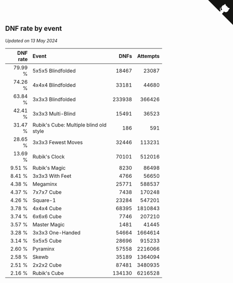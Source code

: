 ## DNF rate by event

*Updated on 13 May 2024*

| DNF rate | Event | DNFs | Attempts |
| ---: | :--- | ---: | ---: |
| 79.99 % | 5x5x5 Blindfolded | 18467 | 23087 |
| 74.26 % | 4x4x4 Blindfolded | 33181 | 44680 |
| 63.84 % | 3x3x3 Blindfolded | 233938 | 366426 |
| 42.41 % | 3x3x3 Multi-Blind | 15491 | 36523 |
| 31.47 % | Rubik's Cube: Multiple blind old style | 186 | 591 |
| 28.65 % | 3x3x3 Fewest Moves | 32446 | 113231 |
| 13.69 % | Rubik's Clock | 70101 | 512016 |
| 9.51 % | Rubik's Magic | 8230 | 86498 |
| 8.41 % | 3x3x3 With Feet | 4766 | 56650 |
| 4.38 % | Megaminx | 25771 | 588537 |
| 4.37 % | 7x7x7 Cube | 7438 | 170248 |
| 4.26 % | Square-1 | 23284 | 547201 |
| 3.78 % | 4x4x4 Cube | 68395 | 1810843 |
| 3.74 % | 6x6x6 Cube | 7746 | 207210 |
| 3.57 % | Master Magic | 1481 | 41445 |
| 3.28 % | 3x3x3 One-Handed | 54664 | 1664614 |
| 3.14 % | 5x5x5 Cube | 28696 | 915233 |
| 2.60 % | Pyraminx | 57558 | 2216066 |
| 2.58 % | Skewb | 35189 | 1364094 |
| 2.51 % | 2x2x2 Cube | 87481 | 3480935 |
| 2.16 % | Rubik's Cube | 134130 | 6216528 |


<a href="https://github.com/jonatanklosko/wca_statistics" class="github-corner" aria-label="View source on Github"><svg width="80" height="80" viewBox="0 0 250 250" style="fill:#151513; color:#fff; position: absolute; top: 0; border: 0; right: 0;" aria-hidden="true"><path d="M0,0 L115,115 L130,115 L142,142 L250,250 L250,0 Z"></path><path d="M128.3,109.0 C113.8,99.7 119.0,89.6 119.0,89.6 C122.0,82.7 120.5,78.6 120.5,78.6 C119.2,72.0 123.4,76.3 123.4,76.3 C127.3,80.9 125.5,87.3 125.5,87.3 C122.9,97.6 130.6,101.9 134.4,103.2" fill="currentColor" style="transform-origin: 130px 106px;" class="octo-arm"></path><path d="M115.0,115.0 C114.9,115.1 118.7,116.5 119.8,115.4 L133.7,101.6 C136.9,99.2 139.9,98.4 142.2,98.6 C133.8,88.0 127.5,74.4 143.8,58.0 C148.5,53.4 154.0,51.2 159.7,51.0 C160.3,49.4 163.2,43.6 171.4,40.1 C171.4,40.1 176.1,42.5 178.8,56.2 C183.1,58.6 187.2,61.8 190.9,65.4 C194.5,69.0 197.7,73.2 200.1,77.6 C213.8,80.2 216.3,84.9 216.3,84.9 C212.7,93.1 206.9,96.0 205.4,96.6 C205.1,102.4 203.0,107.8 198.3,112.5 C181.9,128.9 168.3,122.5 157.7,114.1 C157.9,116.9 156.7,120.9 152.7,124.9 L141.0,136.5 C139.8,137.7 141.6,141.9 141.8,141.8 Z" fill="currentColor" class="octo-body"></path></svg></a><style>.github-corner:hover .octo-arm{animation:octocat-wave 560ms ease-in-out}@keyframes octocat-wave{0%,100%{transform:rotate(0)}20%,60%{transform:rotate(-25deg)}40%,80%{transform:rotate(10deg)}}@media (max-width:500px){.github-corner:hover .octo-arm{animation:none}.github-corner .octo-arm{animation:octocat-wave 560ms ease-in-out}}</style>
